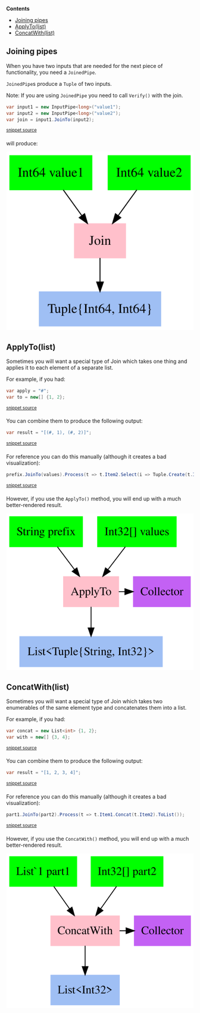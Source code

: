 <!--
GENERATED FILE - DO NOT EDIT
This file was generated by [MarkdownSnippets](https://github.com/SimonCropp/MarkdownSnippets).
Source File: /docs/mdsource/PipelineActions.source.md
To change this file edit the source file and then run MarkdownSnippets.
-->
<!-- START doctoc generated TOC please keep comment here to allow auto update -->
<!-- DON'T EDIT THIS SECTION, INSTEAD RE-RUN doctoc TO UPDATE -->
**Contents**

- [Joining pipes](#joining-pipes)
- [ApplyTo(list)](#applytolist)
- [ConcatWith(list)](#concatwithlist)

<!-- END doctoc generated TOC please keep comment here to allow auto update -->

## Joining pipes

When you have two inputs that are needed for the next piece of functionality, you need a `JoinedPipe`. 

`JoinedPipe`s produce a `Tuple` of two inputs.

Note: If you are using `JoinedPipe` you need to call `Verify()` with the join.

<!-- snippet: joined_pipeline -->
```cs
var input1 = new InputPipe<long>("value1");
var input2 = new InputPipe<long>("value2");
var join = input1.JoinTo(input2);
```
<sup>[snippet source](/Pipelines.Test/PipelineTests.cs#L114-L118)</sup>
<!-- endsnippet -->

will produce:

![GraphViz of JoinedPipe](/Pipelines.Test/PipelineTests.JoinInputs.approved.dot.svg)

## ApplyTo(list) 

Sometimes you will want a special type of Join which takes one thing and applies it to each element of a separate list. 

For example, if you had:

<!-- snippet: ApplyTo_inputs -->
```cs
var apply = "#";
var to = new[] {1, 2};
```
<sup>[snippet source](/Pipelines.Test/PipelineTests.cs#L148-L151)</sup>
<!-- endsnippet -->

You can combine them to produce the following output:

<!-- snippet: ApplyTo_outputs -->
```cs
var result = "[(#, 1), (#, 2)]";
```
<sup>[snippet source](/Pipelines.Test/PipelineTests.cs#L153-L155)</sup>
<!-- endsnippet -->

For reference you can do this manually (although it creates a bad visualization):

<!-- snippet: ApplyTo_manual -->
```cs
prefix.JoinTo(values).Process(t => t.Item2.Select(i => Tuple.Create(t.Item1, i)));
```
<sup>[snippet source](/Pipelines.Test/PipelineTests.cs#L158-L160)</sup>
<!-- endsnippet -->

However, if you use the `ApplyTo()` method, you will end up with a much better-rendered result. 

![GraphViz of AppliedPipe](/Pipelines.Test/PipelineTests.ApplyTo.approved.dot.svg)

## ConcatWith(list) 

Sometimes you will want a special type of Join which takes two enumerables of the same element type and concatenates them into a list.

For example, if you had:

<!-- snippet: ConcatWith_inputs -->
```cs
var concat = new List<int> {1, 2};
var with = new[] {3, 4};
```
<sup>[snippet source](/Pipelines.Test/PipelineTests.cs#L181-L184)</sup>
<!-- endsnippet -->

You can combine them to produce the following output:

<!-- snippet: ConcatWith_outputs -->
```cs
var result = "[1, 2, 3, 4]";
```
<sup>[snippet source](/Pipelines.Test/PipelineTests.cs#L186-L188)</sup>
<!-- endsnippet -->

For reference you can do this manually (although it creates a bad visualization):

<!-- snippet: ConcatWith_manual -->
```cs
part1.JoinTo(part2).Process(t => t.Item1.Concat(t.Item2).ToList());
```
<sup>[snippet source](/Pipelines.Test/PipelineTests.cs#L191-L193)</sup>
<!-- endsnippet -->

However, if you use the `ConcatWith()` method, you will end up with a much better-rendered result. 

![GraphViz of AppliedPipe](/Pipelines.Test/PipelineTests.Concat.approved.dot.svg)

